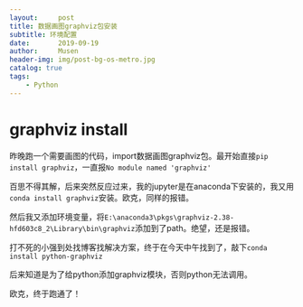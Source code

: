 ```yaml
---
layout:     post
title: 数据画图graphviz包安装
subtitle: 环境配置
date:       2019-09-19
author:     Musen
header-img: img/post-bg-os-metro.jpg
catalog: true
tags:
    - Python
---
```

<script type="text/x-mathjax-config"> MathJax.Hub.Config({ tex2jax: { inlineMath: [ ['$','$'], ['\\(','\\)'] ], processEscapes: true } }); </script> <script type="text/javascript" async src="//cdn.mathjax.org/mathjax/latest/MathJax.js?config=TeX-MML-AM_CHTML"> </script>
# **graphviz install**
昨晚跑一个需要画图的代码，import数据画图graphviz包。最开始直接`pip install graphviz`，一直报`No module named 'graphviz'`

百思不得其解，后来突然反应过来，我的jupyter是在anaconda下安装的，我又用`conda install graphviz`安装。欧克，同样的报错。

然后我又添加环境变量，将`E:\anaconda3\pkgs\graphviz-2.38-hfd603c8_2\Library\bin\graphviz`添加到了path。绝望，还是报错。

打不死的小强到处找博客找解决方案，终于在今天中午找到了，敲下`conda install python-graphviz`

后来知道是为了给python添加graphviz模块，否则python无法调用。

欧克，终于跑通了！